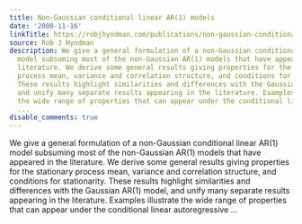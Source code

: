 ```yaml
---
title: Non-Gaussian conditional linear AR(1) models
date: '2000-11-16'
linkTitle: https://robjhyndman.com/publications/non-gaussian-conditional-linear-ar1-models/
source: Rob J Hyndman
description: We give a general formulation of a non-Gaussian conditional linear AR(1)
  model subsuming most of the non-Gaussian AR(1) models that have appeared in the
  literature. We derive some general results giving properties for the stationary
  process mean, variance and correlation structure, and conditions for stationarity.
  These results highlight similarities and differences with the Gaussian AR(1) model,
  and unify many separate results appearing in the literature. Examples illustrate
  the wide range of properties that can appear under the conditional linear autoregressive
  ...
disable_comments: true
---
```

We give a general formulation of a non-Gaussian conditional linear AR(1) model subsuming most of the non-Gaussian AR(1) models that have appeared in the literature. We derive some general results giving properties for the stationary process mean, variance and correlation structure, and conditions for stationarity. These results highlight similarities and differences with the Gaussian AR(1) model, and unify many separate results appearing in the literature. Examples illustrate the wide range of properties that can appear under the conditional linear autoregressive ...
